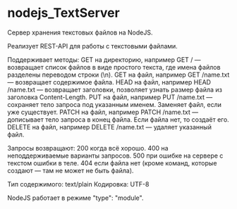 # nodejs_TextServer
Сервер хранения текстовых файлов на NodeJS.

Реализует REST-API для работы с текстовыми файлами.

Поддерживает методы:
GET на директорию, например GET / — возвращает список файлов в виде простого текста, где имена файлов разделены переводом строки (\n).
GET на файл, например GET /name.txt — возвращает содержимое файла.
HEAD на файл, например HEAD /name.txt — возвращает заголовки, позволяет узнать размер файла из заголовка Content-Length.
PUT на файл, например PUT /name.txt — сохраняет тело запроса под указанным именем. Заменяет файл, если уже существует.
PATCH на файл, например PATCH /name.txt — дописывает тело запроса в конец файла. Если файла нет, то создаёт его.
DELETE на файл, например DELETE /name.txt — удаляет указанный файл.

Запросы возвращают:
200 когда всё хорошо.
400 на неподдерживаемые варианты запросов.
500 при ошибке на сервере с текстом ошибки в теле.
404 если файла нет (кроме команд, которые создают — там не может не быть файла).

Тип содержимого: text/plain
Кодировка: UTF-8

NodeJS работает в режиме "type": "module".
